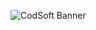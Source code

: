 ![CodSoft Banner](https://github.com/Rishab-kumar-026/CodSoft-InternShip/assets/163623411/b898796a-6ab0-47a7-849f-f04d48bbd6ad)

